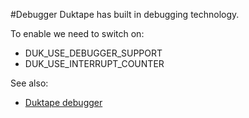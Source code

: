 #Debugger
Duktape has built in debugging technology.

To enable we need to switch on:

* DUK_USE_DEBUGGER_SUPPORT
* DUK_USE_INTERRUPT_COUNTER

See also:
 * [Duktape debugger](https://github.com/svaarala/duktape/blob/master/doc/debugger.rst)